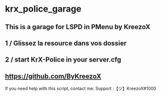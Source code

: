 # krx_police_garage
This is a garage for LSPD in PMenu by KreezoX
---------------------------------------------
1 / Glissez la resource dans vos dossier
---------------------------------------------
2 / start KrX-Police in your server.cfg
---------------------------------------------
https://github.com/ByKreezoX
----------------------------

If you need help with this script, contact me:
Support :【ツ】KreezoX#1000 

